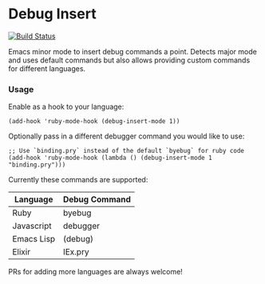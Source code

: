 # Debug Insert

[![Build Status](https://travis-ci.org/tejasbubane/debug-insert.svg?branch=master)](https://travis-ci.org/tejasbubane/debug-insert)

Emacs minor mode to insert debug commands a point. Detects major mode and uses
default commands but also allows providing custom commands for different languages.

### Usage

Enable as a hook to your language:

```elisp
(add-hook 'ruby-mode-hook (debug-insert-mode 1))
```

Optionally pass in a different debugger command you would like to use:

```elisp
;; Use `binding.pry` instead of the default `byebug` for ruby code
(add-hook 'ruby-mode-hook (lambda () (debug-insert-mode 1 "binding.pry")))
```

Currently these commands are supported:

Language | Debug Command
---------|--------------
Ruby | byebug
Javascript | debugger
Emacs Lisp | (debug)
Elixir | IEx.pry

PRs for adding more languages are always welcome!
